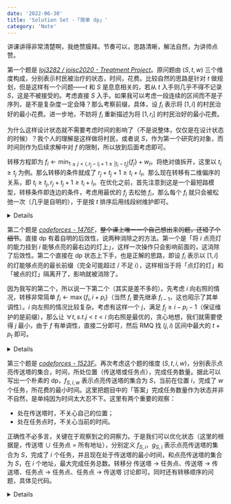 ```yaml
---
date: '2022-06-30'
title: 'Solution Set -「简单 dp」'
category: 'Note'
---
```


讲课讲得非常清楚啊，我绝赞膜拜。节奏可以，思路清晰，解法自然，为讲师点赞。

第一个题是 [*loj3282 / joisc2020 - Treatment Project*](https://loj.ac/p/3282)。原问题由 $\left(S, t, w\right)$ 三个维度构成，分别表示村民被治疗的状态，时间，花费。比较自然的思路是针对 $t$ 做规划，但是这样有一个问题——$t$ 和 $S$ 是息息相关的，若从 $t$ 入手则几乎不得不记录 $S$，这是不被接受的。考虑直接 $S$ 入手。如果我可以考虑一段连续的区间而不是子序列，是不是复杂度一定会降？那么考察前缀，具体，设 $f_i$ 表示将 $[1, i]$ 的村民治好的最小花费。进一步地，不妨将 $f_i$ 重新描述为将 $[1, r_i]$ 的村民治好的最小花费。

为什么这样设计状态就不需要考虑时间的影响了（不是说整体，仅仅是在设计状态的时候）？我个人的理解是这样做将村民，或者说 $S$，作为第一个研究的对象，而时间则作为后续求解中对 $f$ 的限制，所以放到后面考虑即可。

转移方程即为 $\displaystyle f_i\gets\min_{1\leqslant j<i,r_j-l_i+1\geqslant|t_i-t_j|}\{f_j\}+w_i$。将绝对值拆开，这里以 $t_i\geqslant t_j$ 为例。那么转移的条件就成了 $r_j+t_j+1\geqslant t_i+l_i$。那么现在转移有二维偏序的关系，即 $t_i\geqslant t_j,r_j+t_j+1\geqslant t_i+l_i$。在优化之前，首先注意到这是一个最短路模型，转移条件即连边的条件，考虑用最优的 $f_j$ 去松弛 $f_i$，那么每个 $f_i$ 就只会被松弛一次（几乎是自明的），于是按 $t$ 排序后用线段树维护即可。

<details>

```cpp
#include <bits/stdc++.h>
using namespace std;
// implementation: time-ordered
using ll = long long;
using pli = pair<ll, int>;
const ll inf = 1e18;
int n, m;
ll dp[100100];
struct node {
    int l, r, t;
    ll w;
} a[100100];
priority_queue<pli, vector<pli>, greater<pli>> q; // slacked
struct segment_tree {
    ll mix[400100], miy[400100];
    void pull(int now) {
        mix[now] = min(mix[now*2], mix[now*2+1]);
        miy[now] = min(miy[now*2], miy[now*2+1]);
    }
    void ins(int pos, ll x, ll y, int now=1, int l=1, int r=n) {
        if (l == r) {
            mix[now] = x, miy[now] = y;
            return;
        }
        int mid = (l+r)/2;
        if (mid >= pos) ins(pos, x, y, now*2, l, mid);
        else ins(pos, x, y, now*2+1, mid+1, r);
        pull(now);
    }
    void slackx(int lq, int rq, ll lim, ll dlt, int now=1, int l=1, int r=n) {
        if (lq > rq || l > rq || r < lq || mix[now] > lim) return;
        if (l == r) {
            dp[l] = dlt+a[l].w;
            q.emplace(dp[l], l);
            mix[now] = miy[now] = inf;
            return;
        }
        int mid = (l+r)/2;
        slackx(lq, rq, lim, dlt, now*2, l, mid);
        slackx(lq, rq, lim, dlt, now*2+1, mid+1, r);
        pull(now);
    }
    void slacky(int lq, int rq, ll lim, ll dlt, int now=1, int l=1, int r=n) {
        if (lq > rq || l > rq || r < lq || miy[now] > lim) return;
        if (l == r) {
            dp[l] = dlt+a[l].w;
            q.emplace(dp[l], l);
            mix[now] = miy[now] = inf;
            return;
        }
        int mid = (l+r)/2;
        slacky(lq, rq, lim, dlt, now*2, l, mid);
        slacky(lq, rq, lim, dlt, now*2+1, mid+1, r);
        pull(now);
    }
} sgt;
signed main() {
    ios::sync_with_stdio(0);
    cin.tie(0);
    cin >> m >> n;
    for (int i=1;i<=n;++i) {
        dp[i] = inf;
        cin >> a[i].t >> a[i].l >> a[i].r >> a[i].w;
    }
    sort(a+1, a+n+1, [&](node a, node b) {
        return a.t < b.t;
    });
    for (int i=1;i<=n;++i) {
        if (a[i].l == 1) {
            dp[i] = a[i].w;
            q.emplace(dp[i], i);
            sgt.ins(i, inf, inf);
        }
        else {
            sgt.ins(i, a[i].l-a[i].t, a[i].l+a[i].t);
        }
    }
    while (!q.empty()) {
        // use nodes slacked to slack other nodes
        int x = q.top().second;
        q.pop();
        sgt.slackx(1, x-1, a[x].r-a[x].t+1, dp[x]);
        sgt.slacky(x+1, n, a[x].r+a[x].t+1, dp[x]);
    }
    ll ans = inf;
    for (int i=1;i<=n;++i) {
        if (a[i].r == m) {
            ans = min(ans, dp[i]);
        }
    }
    if (ans == inf) cout << "-1\n";
    else cout << ans << "\n";
    return 0;
}
```

</details>

第二个题是 [*codeforces - 1476F*](http://codeforces.com/problemset/problem/1476/F)，~~整个课上唯一一个自己想出来的题，还错了个细节~~。直接 dp 有着自明的后效性，说两种消除之的方法。第一个是「将 $i$ 点亮灯的能力挂到 $i$ 能够点亮的最右边的灯上」，这样一次操作只会影响前面的，这消除了后效性。第二个直接在 dp 状态上下手，也是正解的思路，即设 $f_i$ 表示以 $[1, i]$ 的灯能够点亮的最长前缀（完全可能超过 / 不足 $i$），这样相当于将「点灯的灯」和「被点的灯」隔离开了，影响就被消除了。

因为我写的第二个，所以说一下第二个（其实是差不多的）。先考虑 $i$ 向右照的情况，转移非常简单 $f_i\gets\max\{f_i, i+p_i\}$（当然 $f_i$ 要先继承 $f_{i-1}$，这也昭示了其单调性）。$i$ 向左照的情况比较复杂。考虑有这样一个 $j$，满足 $f_j\geqslant i-p_i-1$（保证维护的是前缀），那么让 $\forall t,s.t.j<t<i$ 向右照是最优的，贪心地想，我们就需要使得 $j$ 最小，由于 $f$ 有单调性，直接二分即可，然后 RMQ 找 $(j, i)$ 区间中最大的 $t+p_t$ 即可。

<details>

```cpp
#include <bits/stdc++.h>
using namespace std;
int n, p[300100], dp[300100], dp2[20][300100], lgs[300100], pre[300100], isl[300100];
int get(int l, int r) {
    if (l > r) return 0;
    int k = lgs[r-l+1];
    return max(dp2[k][l], dp2[k][r-(1<<k)+1]);
}
void print(int now) {
    if (now == 0) return;
    print(pre[now]);
    if (isl[now]) {
        cout << "R";
        return;
    }
    for (int i=pre[now]+1; i<now; ++i) cout << "R";
    cout << "L";
}
void solve() {
    cin >> n;
    for (int i=1;i<=n;++i) {
        cin >> p[i];
        dp2[0][i] = i+p[i];
    }
    for (int i=1;(1<<i)<=n;++i) {
        for (int j=1;j+(1<<i)-1<=n;++j) {
            dp2[i][j] = max(dp2[i-1][j], dp2[i-1][j+(1<<(i-1))]);
        }
    }
    pre[1] = 0, isl[1] = 1;
    for (int i=2;i<=n;++i) {
        dp[i] = dp[i-1], pre[i] = i-1, isl[i] = 1;
        if (dp[i-1] >= i) {
            dp[i] = max(dp[i], i+p[i]);
        }
        int l = 0, r = i-1, j = -1, mid;
        while (l <= r) {
            mid = (l+r)/2;
            if (dp[mid] >= i-p[i]-1) r = mid-1, j = mid;
            else l = mid+1;
        }
        if (j == -1) continue;
        if (max(i-1, get(j+1, i-1)) >= dp[i]) {
            isl[i] = 0, pre[i] = j;
        }
        dp[i] = max({dp[i], i-1, get(j+1, i-1)});
    }
    if (dp[n] >= n) {
        cout << "YES\n";
        print(n);
        cout << "\n";
        return;
    }
    cout << "NO\n";
}
signed main() {
    ios::sync_with_stdio(0);
    cin.tie(0);
    int tt;
    for (int i=2; i<300100; ++i) {
        lgs[i] = lgs[i>>1]+1;
    }
    for (cin>>tt;tt--;) {
        solve();
    }
}
```

</details>

第三个题是 [*codeforces - 1523F*](http://codeforces.com/problemset/problem/1523/F)。再次考虑这个题的维度 $(S, t, i, w)$，分别表示点亮传送塔的集合，时间，所处位置（传送塔或任务点），完成任务数量。据此可以写出一个朴素的 dp，$f_{S, i, w}$ 表示点亮传送塔的集合为 $S$，当前在位置 $i$，完成了 $w$ 个任务，所花费的最小时间。这里把题目中的「答案」完成任务数量作为状态并非不自然，是单纯因为时间太大忍不下。这里有两个重要的观察：

- 处在传送塔时，不关心自己的位置；
- 处在任务点时，不关心当前的时间。

正确性不必多言，关键在于观察到之的洞察力。于是我们可以优化状态（这里的根据是，传送塔 $\cup$ 任务点 $=$ 所有地址），分别定义 $f_{S, i}$，$g_{S, i}$ 表示点亮传送塔的集合为 $S$，完成了 $i$ 个任务，并且现在处于传送塔的最小时间，和点亮传送塔的集合为 $S$，在 $i$ 个地址，最大完成任务总数。转移分 传送塔 $\rightarrow$ 任务点、传送塔 $\rightarrow$ 传送塔、任务点 $\rightarrow$ 任务点、任务点 $\rightarrow$ 传送塔 讨论即可。同时还有转移顺序的问题，具体见代码。

<details>

```cpp
#include <bits/stdc++.h>
#define cmin(x, y) x = min(x, y)
#define cmax(x, y) x = max(x, y)
using namespace std;
const int inf = 0x3f3f3f3f;
int n, m, ans = -inf;
int w[16484][120], up, f[16484][120], g[16484][120];
struct pnt {
    int x, y, t;
} a[120];
int dst(int i, int j) {
    return abs(a[i].x-a[j].x)+abs(a[i].y-a[j].y);
}
signed main() {
    ios::sync_with_stdio(0);
    cin.tie(0);
    cin >> n >> m;
    up = 1<<n;
    for (int i=0; i<n; ++i) {
        cin >> a[i].x >> a[i].y;
    }
    for (int i=n; i<n+m; ++i) {
        cin >> a[i].x >> a[i].y >> a[i].t;
    }
    sort(a+n, a+n+m, [&](pnt x, pnt y) {
        return x.t < y.t;
    });
    for (int s=0; s<up; ++s) {
        for (int i=0; i<n+m; ++i) {
            w[s][i] = inf;
            for (int j=0; j<n; ++j) {
                if (s&(1<<j)) cmin(w[s][i], dst(i, j));
            }
        }
    }
    for (int s=0; s<up; ++s) {
        for (int i=0; i<m; ++i) f[s][i] = inf, g[s][i] = -inf;
        f[s][m] = inf;
    }
    for (int i=0; i<n; ++i) f[1<<i][0] = 0;
    for (int i=0; i<m; ++i) g[0][i] = 1;
    for (int s=0; s<up; ++s) {
        for (int i=0; i<=m; ++i) {
            if (f[s][i] != inf) {
                for (int j=0; j<n; ++j) {
                    if ((s&(1<<j)) == 0) {
                        cmin(f[s|(1<<j)][i], f[s][i]+w[s][j]);
                    }
                }
                for (int j=0; j<m; ++j) {
                    if (f[s][i]+w[s][j+n] <= a[j+n].t) {
                        cmax(g[s][j], i+1);
                    }
                }
            }
        }
        for (int i=0; i<m; ++i) {
            if (g[s][i] >= 0) {
                for (int j=0; j<n; ++j) {
                    if ((s&(1<<j)) == 0) {
                        cmin(f[s|(1<<j)][g[s][i]], min(dst(i+n, j), w[s][j])+a[i+n].t);
                    }
                }
                for (int j=i+1; j<m; ++j) {
                    if (min(dst(i+n, j+n), w[s][j+n])+a[i+n].t <= a[j+n].t) {
                        cmax(g[s][j], g[s][i]+1);
                    }
                }
                cmax(ans, g[s][i]);
            }
        }
    }
    cout << ans << "\n";
    return 0;
}
```

</details>